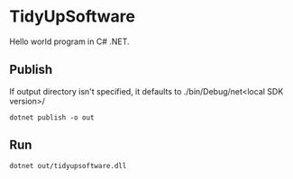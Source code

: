 # TidyUpSoftware

Hello world program in C# .NET.

## Publish
If output directory isn't specified, it defaults to ./bin/Debug/net\<local SDK version>/
```
dotnet publish -o out
```

## Run
```
dotnet out/tidyupsoftware.dll
```
